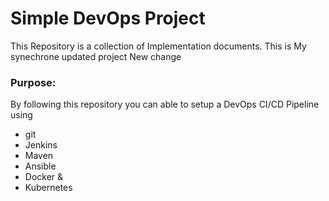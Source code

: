 # Simple DevOps Project

This Repository is a collection of Implementation documents. 
This is My synechrone updated project
New change

### Purpose:
By following this repository you can able to setup a DevOps CI/CD Pipeline using
- git
- Jenkins
- Maven
- Ansible
- Docker &
- Kubernetes

